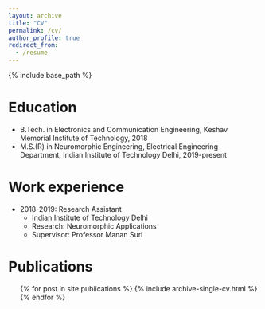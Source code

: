 ```yaml
---
layout: archive
title: "CV"
permalink: /cv/
author_profile: true
redirect_from:
  - /resume
---
```


{% include base_path %}

Education
======
* B.Tech. in Electronics and Communication Engineering, Keshav Memorial Institute of Technology, 2018
* M.S.(R) in Neuromorphic Engineering, Electrical Engineering Department, Indian Institute of Technology Delhi, 2019-present

Work experience
======
* 2018-2019: Research Assistant
  * Indian Institute of Technology Delhi
  * Research: Neuromorphic Applications
  * Supervisor: Professor Manan Suri
  
Publications
======
  <ul>{% for post in site.publications %}
    {% include archive-single-cv.html %}
  {% endfor %}</ul>
  
